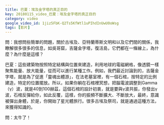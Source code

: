 ```yaml
---
title: 巴夏：埃及金字塔的真正目的
key: 20180115_video_巴夏：埃及金字塔的真正目的
category: video
google_video_id: 1jiz5FbK-Q2Ts5KfWtl1uPIhdInUwU0oWsg
tags: [影片]
---
```


問：我想問些簡單的問題，關於古埃及、亞特蘭蒂斯文明和以及它們間的關係，我瞭解很多很多的信息，如吳哥窟，吉薩金字塔，復活島，它們都在一條線上，為什麼？為什麼是這樣？

巴夏：這些建築物按照特定結構與位置來建造，利用地球的電磁網格，像透鏡一樣聚焦能量、放大能量，從而可以進行某種工作。例如，我們最近討論到的，吉薩金字塔，就是為了促進「靈魂出體游」，在法老墓室裡，有一個石棺，按特定的比例建造，特定的位置擺放。所以，如果你躺在石棺裡冥想，把腦電波調整到Gamma（γ）波，就是40到100赫茲，這個石棺的設計初衷，就是要與γ波共振，你發出γ波，石棺反彈給你，如此反覆，這樣，你的振頻不斷擴大、不斷放大，最終，意識被彈出身體，於是，你開始了星光體旅行。很多古埃及祭司，就是通過這種方法，來獲得知識的。

問：太牛了！
